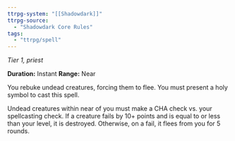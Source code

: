 ```yaml
---
ttrpg-system: "[[Shadowdark]]"
ttrpg-source: 
  - "Shadowdark Core Rules"
tags:
  - "ttrpg/spell"
---
```

*Tier 1, priest*

**Duration:** Instant
**Range:** Near

You rebuke undead creatures, forcing them to flee. You must present a holy symbol to cast this spell.

Undead creatures within near of you must make a CHA check vs. your spellcasting check. If a creature fails by 10+ points and is equal to or less than your level, it is destroyed. Otherwise, on a fail, it flees from you for 5 rounds.


